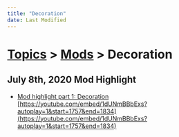 ```yaml
---
title: "Decoration"
date: Last Modified
---
```

# [Topics](../../topics.md) > [Mods](../../topics/mods.md) > Decoration

## July 8th, 2020 Mod Highlight
* [Mod highlight part 1: Decoration](../../transcriptions/yt-1dUNmBBbExs,1757.916248,1833.468476.md) [https://youtube.com/embed/1dUNmBBbExs?autoplay=1&start=1757&end=1834](https://youtube.com/embed/1dUNmBBbExs?autoplay=1&start=1757&end=1834)
